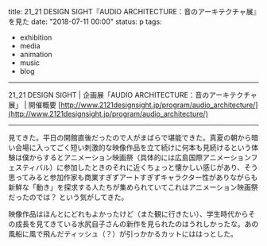 title: 21_21 DESIGN SIGHT『AUDIO ARCHITECTURE：音のアーキテクチャ展』を見た
date: "2018-07-11 00:00"
status: p
tags:
- exhibition
- media
- animation
- music
- blog
---

21_21 DESIGN SIGHT | 企画展「AUDIO ARCHITECTURE：音のアーキテクチャ展」 | 開催概要 [http://www.2121designsight.jp/program/audio_architecture/](http://www.2121designsight.jp/program/audio_architecture/)<br>

---

見てきた。平日の開館直後だったので人がまばらで堪能できた。真夏の朝から暗い会場に入ってごく短い刺激的な映像作品を立て続けに何本も見続けるという体験は僕からするとアニメーション映画祭（具体的には広島国際アニメーションフェスティバル）に参加したときのそれに近くちょっと懐かしい感じがあり、そう思ってみると参加作家も商業すぎずアートすぎずキャラクター性がありながらも新鮮な「動き」を探求する人たちが集められていてこれはアニメーション映画祭だったのでは？ という気がしてきた。<br>

映像作品はほんとにどれもよかったけど（また観に行きたい）、学生時代からその成長を見てきている水尻自子さんの新作を見られたのはうれしかったな。あの風船に風で飛んだティッシュ（？）が引っかかるカットにははっとした。<br>
